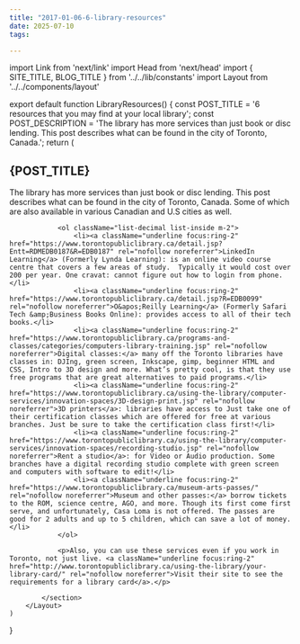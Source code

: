 ```yaml
---
title: "2017-01-06-6-library-resources"
date: 2025-07-10
tags:

---
```


import Link from 'next/link'
import Head from 'next/head'
import { SITE_TITLE, BLOG_TITLE } from '../../lib/constants'
import Layout from '../../components/layout'

export default function LibraryResources() {
    const POST_TITLE = '6 resources that you may find at your local library';
    const POST_DESCRIPTION = 'The library has more services than just book or disc lending. This post describes what can be found in the city of Toronto, Canada.';
    return (
        <Layout>
            <Head>
                <title>{POST_TITLE} - {SITE_TITLE}</title>
                <meta name="description" content={POST_DESCRIPTION} />
            </Head>
            <section aria-labelledby="main-content">
                <h1 id="main-content">{POST_TITLE}</h1>
                <p>The library has more services than just book or disc lending. This post describes what can be found in the city of Toronto, Canada. Some of which are also available in various Canadian and U.S cities as well.</p>
                
                <ol className="list-decimal list-inside m-2">
                    <li><a className="underline focus:ring-2" href="https://www.torontopubliclibrary.ca/detail.jsp?Entt=RDMEDB0187&R=EDB0187" rel="nofollow noreferrer">LinkedIn Learning</a> (Formerly Lynda Learning): is an online video course centre that covers a few areas of study.  Typically it would cost over 200 per year. One cravat: cannot figure out how to login from phone.</li>
                    <li><a className="underline focus:ring-2" href="https://www.torontopubliclibrary.ca/detail.jsp?R=EDB0099" rel="nofollow noreferrer">O&apos;Reilly Learning</a> (Formerly Safari Tech &amp;Business Books Online): provides access to all of their tech books.</li>
                    <li><a className="underline focus:ring-2" href="https://www.torontopubliclibrary.ca/programs-and-classes/categories/computers-library-training.jsp" rel="nofollow noreferrer">Digital classes:</a> many off the Toronto libraries have classes in: DJIng, green screen, Inkscape, gimp, beginner HTML and CSS, Intro to 3D design and more. What’s pretty cool, is that they use free programs that are great alternatives to paid programs.</li>
                    <li><a className="underline focus:ring-2" href="https://www.torontopubliclibrary.ca/using-the-library/computer-services/innovation-spaces/3D-design-print.jsp" rel="nofollow noreferrer">3D printers</a>: libraries have access to Just take one of their certification classes which are offered for free at various branches. Just be sure to take the certification class first!</li>
                    <li><a className="underline focus:ring-2" href="https://www.torontopubliclibrary.ca/using-the-library/computer-services/innovation-spaces/recording-studio.jsp" rel="nofollow noreferrer">Rent a studio</a>: for Video or Audio production. Some branches have a digital recording studio complete with green screen and computers with software to edit!</li>
                    <li><a className="underline focus:ring-2" href="https://www.torontopubliclibrary.ca/museum-arts-passes/" rel="nofollow noreferrer">Museum and other passes:</a> borrow tickets to the ROM, science centre, AGO, and more. Though its first come first serve, and unfortunately, Casa Loma is not offered. The passes are good for 2 adults and up to 5 children, which can save a lot of money.</li>
                </ol>

                <p>Also, you can use these services even if you work in Toronto, not just live. <a className="underline focus:ring-2" href="http://www.torontopubliclibrary.ca/using-the-library/your-library-card/" rel="nofollow noreferrer">Visit their site to see the requirements for a library card</a>.</p>
                
            </section>
        </Layout>
    )
}
